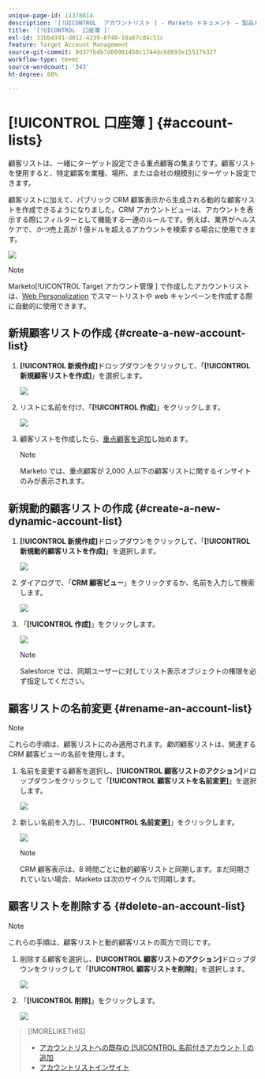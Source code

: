```yaml
---
unique-page-id: 11378814
description: '[!UICONTROL  アカウントリスト ] - Marketo ドキュメント – 製品ドキュメント'
title: '[!UICONTROL  口座簿 ]'
exl-id: 31bb4341-d012-4239-8f40-10a07cd4c51c
feature: Target Account Management
source-git-commit: 0d37fbdb7d08901458c1744dc68893e155176327
workflow-type: tm+mt
source-wordcount: '343'
ht-degree: 88%

---
```


# [!UICONTROL  口座簿 ] {#account-lists}

顧客リストは、一緒にターゲット設定できる重点顧客の集まりです。顧客リストを使用すると、特定顧客を業種、場所、または会社の規模別にターゲット設定できます。

顧客リストに加えて、パブリック CRM 顧客表示から生成される動的な顧客リストを作成できるようになりました。CRM アカウントビューは、アカウントを表示する際にフィルターとして機能する一連のルールです。例えば、業界がヘルスケアで、*かつ*&#x200B;売上高が 1 億ドルを超えるアカウントを検索する場合に使用できます。

![](assets/one.png)

>[!NOTE]
>
>Marketo[!UICONTROL Target アカウント管理 ] で作成したアカウントリストは、[Web Personalization](/help/marketo/product-docs/web-personalization/using-web-segments/web-segments.md) でスマートリストや web キャンペーンを作成する際に自動的に使用できます。

## 新規顧客リストの作成 {#create-a-new-account-list}

1. **[!UICONTROL 新規作成]**&#x200B;ドロップダウンをクリックして、「**[!UICONTROL 新規顧客リストを作成]**」を選択します。

   ![](assets/1a.png)

1. リストに名前を付け、「**[!UICONTROL 作成]**」をクリックします。

   ![](assets/three-0.png)

1. 顧客リストを作成したら、[重点顧客を追加](/help/marketo/product-docs/target-account-management/target/named-accounts/add-an-existing-named-account-to-an-account-list.md)し始めます。

   >[!NOTE]
   >
   >Marketo では、重点顧客が 2,000 人以下の顧客リストに関するインサイトのみが表示されます。

## 新規動的顧客リストの作成 {#create-a-new-dynamic-account-list}

1. **[!UICONTROL 新規作成]**&#x200B;ドロップダウンをクリックして、「**[!UICONTROL 新規動的顧客リストを作成]**」を選択します。

   ![](assets/1.png)

1. ダイアログで、「**CRM 顧客ビュー**」をクリックするか、名前を入力して検索します。

   ![](assets/image2017-7-18-9-48-23.png)

1. 「**[!UICONTROL 作成]**」をクリックします。

   ![](assets/step4.jpg)

   >[!NOTE]
   >
   >Salesforce では、同期ユーザーに対してリスト表示オブジェクトの権限を必ず指定してください。

## 顧客リストの名前変更 {#rename-an-account-list}

>[!NOTE]
>
>これらの手順は、顧客リストにのみ適用されます。_動的_&#x200B;顧客リストは、関連する CRM 顧客ビューの名前を使用します。

1. 名前を変更する顧客を選択し、**[!UICONTROL 顧客リストのアクション]**&#x200B;ドロップダウンをクリックして「**[!UICONTROL 顧客リストを名前変更]**」を選択します。

   ![](assets/three.png)

1. 新しい名前を入力し、「**[!UICONTROL 名前変更]**」をクリックします。

   ![](assets/four.png)

   >[!NOTE]
   >
   >CRM 顧客表示は、8 時間ごとに動的顧客リストと同期します。まだ同期されていない場合、Marketo は次のサイクルで同期します。

## 顧客リストを削除する {#delete-an-account-list}

>[!NOTE]
>
>これらの手順は、顧客リストと動的顧客リストの両方で同じです。

1. 削除する顧客を選択し、**[!UICONTROL 顧客リストのアクション]**&#x200B;ドロップダウンをクリックして「**[!UICONTROL 顧客リストを削除]**」を選択します。

   ![](assets/five.png)

1. 「**[!UICONTROL 削除]**」をクリックします。

   ![](assets/six.png)

>[!MORELIKETHIS]
>
>* [ アカウントリストへの既存の [!UICONTROL  名前付きアカウント ] の追加 ](/help/marketo/product-docs/target-account-management/target/named-accounts/add-an-existing-named-account-to-an-account-list.md)
>* [アカウントリストインサイト](/help/marketo/product-docs/target-account-management/measure/account-list-insights.md)
